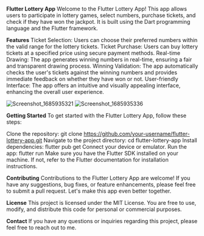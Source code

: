 **Flutter Lottery App**
Welcome to the Flutter Lottery App! This app allows users to participate in lottery games, select numbers, purchase tickets, and check if they have won the jackpot. It is built using the Dart programming language and the Flutter framework.

**Features**
Ticket Selection: Users can choose their preferred numbers within the valid range for the lottery tickets.
Ticket Purchase: Users can buy lottery tickets at a specified price using secure payment methods.
Real-time Drawing: The app generates winning numbers in real-time, ensuring a fair and transparent drawing process.
Winning Validation: The app automatically checks the user's tickets against the winning numbers and provides immediate feedback on whether they have won or not.
User-friendly Interface: The app offers an intuitive and visually appealing interface, enhancing the overall user experience.

![Screenshot_1685935321](https://github.com/FahadMehboob/Lottery_App/assets/57399229/4c04a633-d5e2-449d-a6c4-c6e441be852b)
![Screenshot_1685935336](https://github.com/FahadMehboob/Lottery_App/assets/57399229/598780be-6853-4c53-ac88-90aff0bfa419)


**Getting Started**
To get started with the Flutter Lottery App, follow these steps:

Clone the repository: git clone https://github.com/your-username/flutter-lottery-app.git
Navigate to the project directory: cd flutter-lottery-app
Install dependencies: flutter pub get
Connect your device or emulator.
Run the app: flutter run
Make sure you have the Flutter SDK installed on your machine. If not, refer to the Flutter documentation for installation instructions.

**Contributing**
Contributions to the Flutter Lottery App are welcome! If you have any suggestions, bug fixes, or feature enhancements, please feel free to submit a pull request. Let's make this app even better together.

**License**
This project is licensed under the MIT License. You are free to use, modify, and distribute this code for personal or commercial purposes.

**Contact**
If you have any questions or inquiries regarding this project, please feel free to reach out to me.
